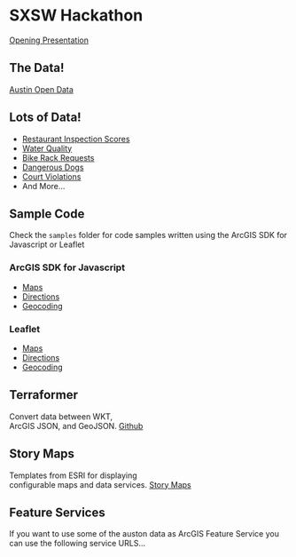 # SXSW Hackathon

[Opening Presentation](http://esri.com/sxsw-hackathon)

## The Data!

[Austin Open Data](https://data.austintexas.gov/)

## Lots of Data!
* [Restaurant Inspection Scores](https://data.austintexas.gov/dataset/Restaurant-Inspection-Scores/ecmv-9xxi)
* [Water Quality](https://data.austintexas.gov/Environmental/Water-Quality-Sampling-Data/5tye-7ray)
* [Bike Rack Requests](https://data.austintexas.gov/Transportation/Bicycle-Rack-Requests/5tx2-pk4n)
* [Dangerous Dogs](https://data.austintexas.gov/Public-Safety/Declared-Dangerous-Dogs/ykw4-j3aj)
* [Court Violations](https://data.austintexas.gov/Public-Safety/Municipal-Court-Violation-Location/8jyt-x94k)
* And More&hellip;

## Sample Code
Check the `samples` folder for code samples written using the ArcGIS SDK for Javascript or Leaflet

### ArcGIS SDK for Javascript
* [Maps](http://esri.github.com/sxsw-hackathon/samples/arcgis/map.html)
* [Directions](http://esri.github.com/sxsw-hackathon/samples/arcgis/directions.html)
* [Geocoding](http://esri.github.com/sxsw-hackathon/samples/arcgis/geocoding.html)

### Leaflet
* [Maps](http://esri.github.com/sxsw-hackathon/samples/leaflet/map.html)
* [Directions](http://esri.github.com/sxsw-hackathon/samples/leaflet/directions.html)
* [Geocoding](http://esri.github.com/sxsw-hackathon/samples/leaflet/geocoding.html)

## Terraformer
Convert data between WKT,<br>ArcGIS JSON, and GeoJSON. [Github](https://github.com/esri/Terraformer)

## Story Maps
Templates from ESRI for displaying<br> configurable maps and data services. [Story Maps](http://storymaps.esri.com/home/)

## Feature Services
If you want to use some of the auston data as ArcGIS Feature Service you can use the following service URLS...